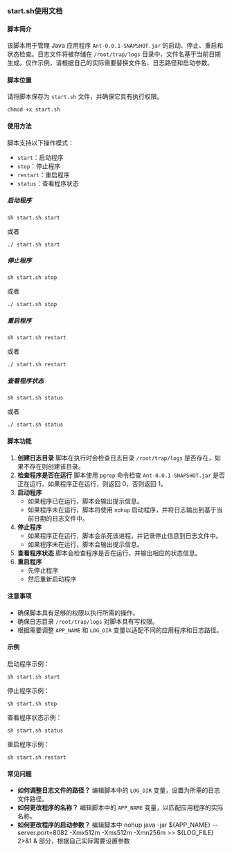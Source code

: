 ### start.sh使用文档

#### 脚本简介

该脚本用于管理 Java 应用程序 `Ant-0.0.1-SNAPSHOT.jar` 的启动、停止、重启和状态检查。日志文件将被存储在 `/root/trap/logs` 目录中，文件名基于当前日期生成。仅作示例，请根据自己的实际需要替换文件名、日志路径和启动参数。

#### 脚本位置

请将脚本保存为 `start.sh` 文件，并确保它具有执行权限。

```
chmod +x start.sh
```

#### 使用方法

脚本支持以下操作模式：

- `start`：启动程序
- `stop`：停止程序
- `restart`：重启程序
- `status`：查看程序状态

##### 启动程序

```
sh start.sh start
```

或者

```
./ start.sh start
```

##### 停止程序

```
sh start.sh stop
```

或者

```
./ start.sh stop
```

##### 重启程序

```
sh start.sh restart
```

或者

```
./ start.sh restart
```

##### 查看程序状态

```
sh start.sh status
```

或者

```
./ start.sh status
```

#### 脚本功能

1. **创建日志目录**
   脚本在执行时会检查日志目录 `/root/trap/logs` 是否存在，如果不存在则创建该目录。
2. **检查程序是否在运行**
   脚本使用 `pgrep` 命令检查 `Ant-0.0.1-SNAPSHOT.jar` 是否正在运行。如果程序正在运行，则返回 0，否则返回 1。
3. **启动程序**
   - 如果程序已在运行，脚本会输出提示信息。
   - 如果程序未在运行，脚本将使用 `nohup` 启动程序，并将日志输出到基于当前日期的日志文件中。
4. **停止程序**
   - 如果程序正在运行，脚本会杀死该进程，并记录停止信息到日志文件中。
   - 如果程序未在运行，脚本会输出提示信息。
5. **查看程序状态**
   脚本会检查程序是否在运行，并输出相应的状态信息。
6. **重启程序**
   - 先停止程序
   - 然后重新启动程序

#### 注意事项

- 确保脚本具有足够的权限以执行所需的操作。
- 确保日志目录 `/root/trap/logs` 对脚本具有写权限。
- 根据需要调整 `APP_NAME` 和 `LOG_DIR` 变量以适配不同的应用程序和日志路径。

#### 示例

启动程序示例：

```
sh start.sh start
```

停止程序示例：

```
sh start.sh stop
```

查看程序状态示例：

```
sh start.sh status
```

重启程序示例：

```
sh start.sh restart
```

#### 常见问题

- **如何调整日志文件的路径？**
  编辑脚本中的 `LOG_DIR` 变量，设置为所需的日志文件路径。
- **如何更改程序的名称？**
  编辑脚本中的 `APP_NAME` 变量，以匹配应用程序的实际名称。
- **如何更改程序的启动参数？**
  编辑脚本中 nohup java -jar ${APP_NAME} --server.port=8082 -Xmx512m -Xms512m -Xmn256m >> ${LOG_FILE} 2>&1 &   部分，根据自己实际需要设置参数

